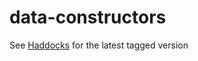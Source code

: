 # data-constructors
See [Haddocks](http://daig.github.io/data-constructors) for the latest tagged version
